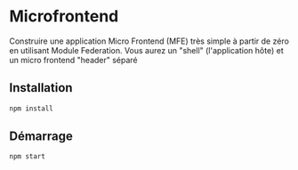 # Microfrontend
Construire une application Micro Frontend (MFE) très simple à partir de zéro en utilisant Module Federation. Vous aurez un "shell" (l'application hôte) et un micro frontend "header" séparé

## Installation

```bash
npm install
```

## Démarrage

```bash
npm start
```